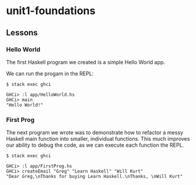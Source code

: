 # unit1-foundations

## Lessons

### Hello World

The first Haskell program we created is a simple Hello World app.

We can run the progam in the REPL:

```shell
$ stack exec ghci

GHCi> :l app/HelloWorld.hs
GHCi> main
"Hello World!"
```

### First Prog

The next program we wrote was to demonstrate how to refactor a messy Haskell main function into smaller, individual
functions. This much improves our ability to debug the code, as we can execute each function the REPL.

```shell
$ stack exec ghci

GHCi> :l app/FirstProg.hs
GHCi> createEmail "Greg" "Learn Haskell" "Will Kurt"
"Dear Greg,\nThanks for buying Learn Haskell.\nThanks, \nWill Kurt"
```